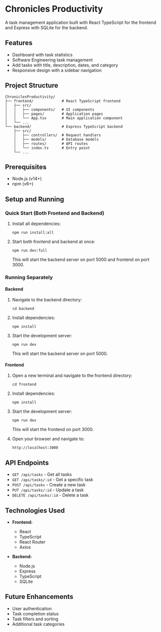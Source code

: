 # Chronicles Productivity

A task management application built with React TypeScript for the frontend and Express with SQLite for the backend.

## Features

- Dashboard with task statistics
- Software Engineering task management
- Add tasks with title, description, dates, and category
- Responsive design with a sidebar navigation

## Project Structure

```
ChroniclesProductivity/
├── frontend/             # React TypeScript frontend
│   ├── src/
│   │   ├── components/   # UI components
│   │   ├── pages/        # Application pages
│   │   └── App.tsx       # Main application component
│   └── ...
└── backend/              # Express TypeScript backend
    ├── src/
    │   ├── controllers/  # Request handlers
    │   ├── models/       # Database models
    │   ├── routes/       # API routes
    │   └── index.ts      # Entry point
    └── ...
```

## Prerequisites

- Node.js (v14+)
- npm (v6+)

## Setup and Running

### Quick Start (Both Frontend and Backend)

1. Install all dependencies:
   ```
   npm run install:all
   ```

2. Start both frontend and backend at once:
   ```
   npm run dev:full
   ```

   This will start the backend server on port 5000 and frontend on port 3000.

### Running Separately

#### Backend

1. Navigate to the backend directory:
   ```
   cd backend
   ```

2. Install dependencies:
   ```
   npm install
   ```

3. Start the development server:
   ```
   npm run dev
   ```

   This will start the backend server on port 5000.

#### Frontend

1. Open a new terminal and navigate to the frontend directory:
   ```
   cd frontend
   ```

2. Install dependencies:
   ```
   npm install
   ```

3. Start the development server:
   ```
   npm run dev
   ```

   This will start the frontend on port 3000.

4. Open your browser and navigate to:
   ```
   http://localhost:3000
   ```

## API Endpoints

- `GET /api/tasks` - Get all tasks
- `GET /api/tasks/:id` - Get a specific task
- `POST /api/tasks` - Create a new task
- `PUT /api/tasks/:id` - Update a task
- `DELETE /api/tasks/:id` - Delete a task

## Technologies Used

- **Frontend:**
  - React
  - TypeScript
  - React Router
  - Axios

- **Backend:**
  - Node.js
  - Express
  - TypeScript
  - SQLite

## Future Enhancements

- User authentication
- Task completion status
- Task filters and sorting
- Additional task categories 